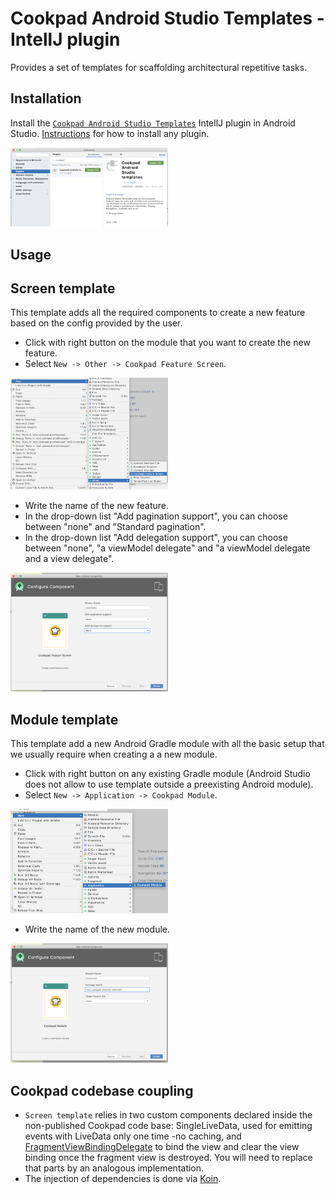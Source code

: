 # Cookpad Android Studio Templates - IntellJ plugin
Provides a set of templates for scaffolding architectural repetitive tasks.

## Installation
Install the [`Cookpad Android Studio Templates`](https://plugins.jetbrains.com/plugin/15455-cookpad-android-studio-templates) IntellJ plugin in Android Studio. [Instructions](https://stackoverflow.com/a/30617737/1525990) for how to install any plugin.

<img src="/images/install.png" class="center" width="50%">

## Usage

## Screen template
This template adds all the required components to create a new feature based on the config provided by the user.

* Click with right button on the module that you want to create the new feature.
* Select `New -> Other -> Cookpad Feature Screen`. 
<img src="/images/1_screen.png" class="center" width="50%">

* Write the name of the new feature.
* In the drop-down list "Add pagination support", you can choose between "none" and "Standard pagination".
* In the drop-down list "Add delegation support", you can choose between "none", "a viewModel delegate" and "a viewModel delegate and a view delegate".
<img src="/images/2_screen.png" class="center" width="50%">

## Module template
This template add a new Android Gradle module with all the basic setup that we usually require when creating a a new module.
* Click with right button on any existing Gradle module (Android Studio does not allow to use template outside a preexisting Android module).
* Select `New -> Application -> Cookpad Module`.
<img src="/images/1_module.png" class="center" width="50%">

* Write the name of the new module.
<img src="/images/2_module.png" class="center" width="50%">

## Cookpad codebase coupling
* `Screen template` relies in two custom components declared inside the non-published Cookpad code base: SingleLiveData, used for emitting events with LiveData only one time -no caching, and [FragmentViewBindingDelegate](https://medium.com/@Zhuinden/simple-one-liner-viewbinding-in-fragments-and-activities-with-kotlin-961430c6c07c) to bind the view and clear the view binding once the fragment view is destroyed. You will need to replace that parts by an analogous implementation.
* The injection of dependencies is done via [Koin](https://github.com/InsertKoinIO/koin).

